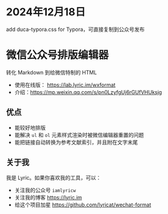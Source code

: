 # 2024年12月18日

add duca-typora.css for Typora，可直接复制到公众号发布

# 微信公众号排版编辑器

转化 Markdown 到给微信特制的 HTML

- 使用在线版： https://lab.lyric.im/wxformat
- 介绍：https://mp.weixin.qq.com/s/pn0LzyfgUj6rGUfVHUksjg

## 优点

- 能较好地排版
- 能解决 `ul` 和 `ol` 元素样式渲染时被微信编辑器重置的问题
- 能把链接自动转换为参考文献索引，并且附在文字末尾

## 关于我

我是 Lyric。如果你喜欢我的工具，可以：

- 关注我的公众号 `iamlyricw`
- 关注我的博客 https://lyric.im
- 给这个项目加星 https://github.com/lyricat/wechat-format

